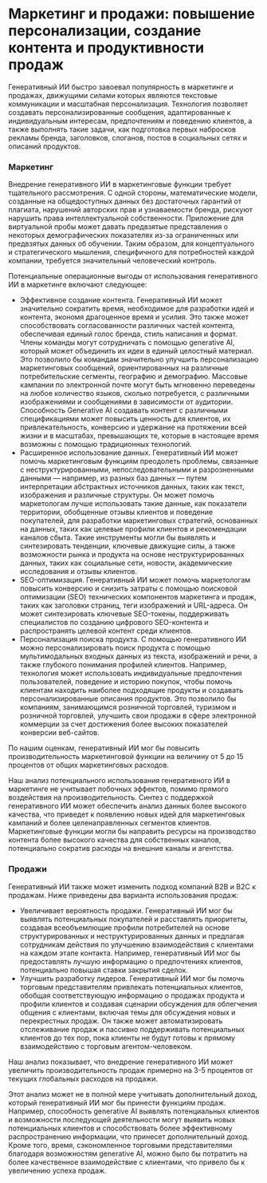 # Маркетинг и продажи: повышение персонализации, создание контента и продуктивности продаж

Генеративный ИИ быстро завоевал популярность в маркетинге и продажах, движущими силами которых являются текстовые коммуникации и масштабная персонализация. Технология позволяет создавать персонализированные сообщения, адаптированные к индивидуальным интересам, предпочтениям и поведению клиентов, а также выполнять такие задачи, как подготовка первых набросков рекламы бренда, заголовков, слоганов, постов в социальных сетях и описаний продуктов.

### Маркетинг
Внедрение генеративного ИИ в маркетинговые функции требует тщательного рассмотрения. С одной стороны, математические модели, созданные на общедоступных данных без достаточных гарантий от плагиата, нарушений авторских прав и узнаваемости бренда, рискуют нарушить права интеллектуальной собственности. Приложение для виртуальной пробы может давать предвзятые представления о некоторых демографических показателях из-за ограниченных или предвзятых данных об обучении. Таким образом, для концептуального и стратегического мышления, специфичного для потребностей каждой компании, требуется значительный человеческий контроль.

Потенциальные операционные выгоды от использования генеративного ИИ в маркетинге включают следующее:

- Эффективное создание контента. Генеративный ИИ может значительно сократить время, необходимое для разработки идей и контента, экономя драгоценное время и усилия. Это также может способствовать согласованности различных частей контента, обеспечивая единый голос бренда, стиль написания и формат. Члены команды могут сотрудничать с помощью generative AI, который может объединить их идеи в единый целостный материал. Это позволило бы командам значительно улучшить персонализацию маркетинговых сообщений, ориентированных на различные потребительские сегменты, географию и демографию. Массовые кампании по электронной почте могут быть мгновенно переведены на любое количество языков, сколько потребуется, с различными изображениями и сообщениями в зависимости от аудитории. Способность Generative AI создавать контент с различными спецификациями может повысить ценность для клиентов, их привлекательность, конверсию и удержание на протяжении всей жизни и в масштабах, превышающих те, которые в настоящее время возможны с помощью традиционных технологий.
- Расширенное использование данных. Генеративный ИИ может помочь маркетинговым функциям преодолеть проблемы, связанные с неструктурированными, непоследовательными и разрозненными данными — например, из разных баз данных — путем интерпретации абстрактных источников данных, таких как текст, изображения и различные структуры. Он может помочь маркетологам лучше использовать такие данные, как показатели территории, обобщенные отзывы клиентов и поведение покупателей, для разработки маркетинговых стратегий, основанных на данных, таких как целевые профили клиентов и рекомендации каналов сбыта. Такие инструменты могли бы выявлять и синтезировать тенденции, ключевые движущие силы, а также возможности рынка и продукта на основе неструктурированных данных, таких как социальные сети, новости, академические исследования и отзывы клиентов.
- SEO-оптимизация. Генеративный ИИ может помочь маркетологам повысить конверсию и снизить затраты с помощью поисковой оптимизации (SEO) технических компонентов маркетинга и продаж, таких как заголовки страниц, теги изображений и URL-адреса. Он может синтезировать ключевые SEO-токены, поддерживать специалистов по созданию цифрового SEO-контента и распространять целевой контент среди клиентов.
- Персонализация поиска продукта. С помощью генеративного ИИ можно персонализировать поиск продукта с помощью мультимодальных входных данных из текста, изображений и речи, а также глубокого понимания профилей клиентов. Например, технология может использовать индивидуальные предпочтения пользователей, поведение и историю покупок, чтобы помочь клиентам находить наиболее подходящие продукты и создавать персонализированные описания продуктов. Это позволило бы компаниям, занимающимся розничной торговлей, туризмом и розничной торговлей, улучшить свои продажи в сфере электронной коммерции за счет достижения более высоких показателей конверсии веб-сайтов.

По нашим оценкам, генеративный ИИ мог бы повысить производительность маркетинговой функции на величину от 5 до 15 процентов от общих маркетинговых расходов.

Наш анализ потенциального использования генеративного ИИ в маркетинге не учитывает побочных эффектов, помимо прямого воздействия на производительность. Синтез с поддержкой генеративного ИИ может обеспечить анализ данных более высокого качества, что приведет к появлению новых идей для маркетинговых кампаний и более целенаправленных сегментов клиентов. Маркетинговые функции могли бы направить ресурсы на производство контента более высокого качества для собственных каналов, потенциально сократив расходы на внешние каналы и агентства.

### Продажи
Генеративный ИИ также может изменить подход компаний B2B и B2C к продажам. Ниже приведены два варианта использования продаж:

- Увеличивает вероятность продажи. Генеративный ИИ мог бы выявлять потенциальных покупателей и расставлять приоритеты, создавая всеобъемлющие профили потребителей на основе структурированных и неструктурированных данных и предлагая сотрудникам действия по улучшению взаимодействия с клиентами на каждом этапе контакта. Например, генеративный ИИ мог бы предоставлять лучшую информацию о предпочтениях клиентов, потенциально повышая ставки закрытия сделок.
- Улучшить разработку лидеров. Генеративный ИИ мог бы помочь торговым представителям привлекать потенциальных клиентов, обобщая соответствующую информацию о продажах продукта и профили клиентов и создавая сценарии обсуждения для облегчения общения с клиентами, включая темы для обсуждения новых и перекрестных продаж. Он также может автоматизировать отслеживание продаж и пассивно поддерживать потенциальных клиентов до тех пор, пока клиенты не будут готовы к прямому взаимодействию с торговым агентом-человеком.

Наш анализ показывает, что внедрение генеративного ИИ может увеличить производительность продаж примерно на 3-5 процентов от текущих глобальных расходов на продажи.

Этот анализ может не в полной мере учитывать дополнительный доход, который генеративный ИИ мог бы принести функциям продаж. Например, способность generative AI выявлять потенциальных клиентов и возможности последующей деятельности могут выявить новых потенциальных клиентов и способствовать более эффективному распространению информации, что принесет дополнительный доход. Кроме того, время, сэкономленное торговыми представителями благодаря возможностям generative AI, можно было бы потратить на более качественное взаимодействие с клиентами, что привело бы к увеличению успеха продаж.
